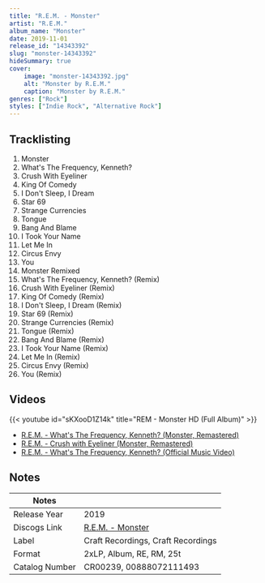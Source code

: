 ```yaml
---
title: "R.E.M. - Monster"
artist: "R.E.M."
album_name: "Monster"
date: 2019-11-01
release_id: "14343392"
slug: "monster-14343392"
hideSummary: true
cover:
    image: "monster-14343392.jpg"
    alt: "Monster by R.E.M."
    caption: "Monster by R.E.M."
genres: ["Rock"]
styles: ["Indie Rock", "Alternative Rock"]
---
```


## Tracklisting
1. Monster
2. What's The Frequency, Kenneth?
3. Crush With Eyeliner
4. King Of Comedy
5. I Don't Sleep, I Dream
6. Star 69
7. Strange Currencies
8. Tongue
9. Bang And Blame
10. I Took Your Name
11. Let Me In
12. Circus Envy
13. You
14. Monster Remixed
15. What's The Frequency, Kenneth? (Remix)
16. Crush With Eyeliner (Remix)
17. King Of Comedy (Remix)
18. I Don't Sleep, I Dream (Remix)
19. Star 69 (Remix)
20. Strange Currencies (Remix)
21. Tongue (Remix)
22. Bang And Blame (Remix)
23. I Took Your Name (Remix)
24. Let Me In (Remix)
25. Circus Envy (Remix)
26. You (Remix)

## Videos
{{< youtube id="sKXooD1Z14k" title="REM - Monster HD (Full Album)" >}}
- [R.E.M. - What's The Frequency, Kenneth? (Monster, Remastered)](https://www.youtube.com/watch?v=2ZMUNyLmarQ)
- [R.E.M. - Crush with Eyeliner (Monster, Remastered)](https://www.youtube.com/watch?v=S9RbfBrpilw)
- [R.E.M. - What's The Frequency, Kenneth? (Official Music Video)](https://www.youtube.com/watch?v=jWkMhCLkVOg)


## Notes

| Notes          |             |
| ---------------| ----------- |
| Release Year   | 2019 |
| Discogs Link   | [R.E.M. - Monster](https://www.discogs.com/release/14343392-REM-Monster) |
| Label          | Craft Recordings, Craft Recordings |
| Format         | 2xLP, Album, RE, RM, 25t |
| Catalog Number | CR00239, 00888072111493 |



